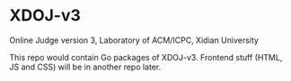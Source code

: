 # XDOJ-v3
Online Judge version 3, Laboratory of ACM/ICPC, Xidian University

This repo would contain Go packages of XDOJ-v3. Frontend stuff (HTML, JS
and CSS) will be in another repo later.
